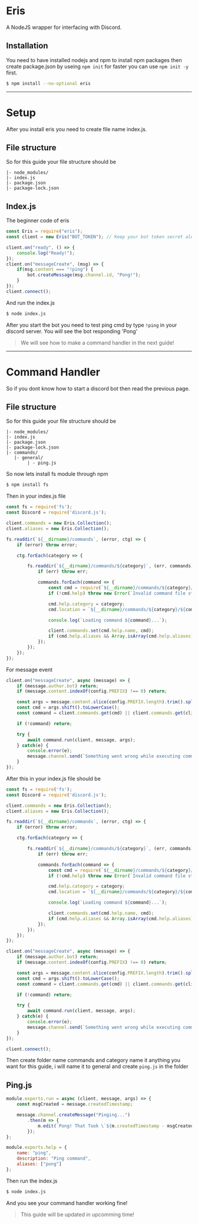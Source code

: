 # Eris
A NodeJS wrapper for interfacing with Discord.

## Installation

You need to have installed nodejs and npm to install npm packages then create package.json by useing `npm init` for faster you can use `npm init -y` first.

```bash
$ npm install --no-optional eris
```

---

# Setup

After you install eris you need to create file name index.js.

## File structure

So for this guide your file structure should be

```
|- node_modules/
|- index.js
|- package.json
|- package-lock.json
```

## Index.js

The beginner code of eris

```js
const Eris = require("eris");
const client = new Eris("BOT_TOKEN"); // Keep your bot token secret always

client.on("ready", () => {
    console.log("Ready!");
});
client.on("messageCreate", (msg) => {
    if(msg.content === "!ping") {
        bot.createMessage(msg.channel.id, "Pong!");
    }
});
client.connect();
```

And run the index.js

```bash
$ node index.js
```

After you start the bot you need to test ping cmd by type `!ping` in your discord server. You will see the bot responding 'Pong'

> We will see how to make a command handler in the next guide!

---

# Command Handler

So if you dont know how to start a discord bot then read the previous page.

## File structure

So for this guide your file structure should be

```
|- node_modules/
|- index.js
|- package.json
|- package-lock.json
|- commands/
   |- general/
        | - ping.js
```

So now lets install fs module through npm

```bash
$ npm install fs
```

Then in your index.js file

```js
const fs = require('fs');
const Discord = require('discord.js');

client.commands = new Eris.Collection();
client.aliases = new Eris.Collection();

fs.readdir(`${__dirname}/commands`, (error, ctg) => {
    if (error) throw error;

    ctg.forEach(category => {

        fs.readdir(`${__dirname}/commands/${category}`, (err, commands) => {
            if (err) throw err;

            commands.forEach(command => {
                const cmd = require(`${__dirname}/commands/${category}/${command}`);
                if (!cmd.help) throw new Error(`Invalid command file structure ${command}!`);

                cmd.help.category = category;
                cmd.location = `${__dirname}/commands/${category}/${command}`;

                console.log(`Loading command ${command}...`);

                client.commands.set(cmd.help.name, cmd);
                if (cmd.help.aliases && Array.isArray(cmd.help.aliases)) cmd.help.aliases.forEach(alias => client.aliases.set(alias, cmd.help.name));
            });
        });
    });
});


```

For message event

```js
client.on("messageCreate", async (message) => {
    if (message.author.bot) return;
    if (message.content.indexOf(config.PREFIX) !== 0) return;

    const args = message.content.slice(config.PREFIX.length).trim().split(" ");
    const cmd = args.shift().toLowerCase();
    const command = client.commands.get(cmd) || client.commands.get(client.aliases.get(cmd));

    if (!command) return;

    try {
        await command.run(client, message, args);
    } catch(e) {
        console.error(e);
        message.channel.send(`Something went wrong while executing command "**${command}**"!`);
    }
});
```

After this in your index.js file should be

```js
const fs = require('fs');
const Discord = require('discord.js');

client.commands = new Eris.Collection();
client.aliases = new Eris.Collection();

fs.readdir(`${__dirname}/commands`, (error, ctg) => {
    if (error) throw error;

    ctg.forEach(category => {

        fs.readdir(`${__dirname}/commands/${category}`, (err, commands) => {
            if (err) throw err;

            commands.forEach(command => {
                const cmd = require(`${__dirname}/commands/${category}/${command}`);
                if (!cmd.help) throw new Error(`Invalid command file structure ${command}!`);

                cmd.help.category = category;
                cmd.location = `${__dirname}/commands/${category}/${command}`;

                console.log(`Loading command ${command}...`);

                client.commands.set(cmd.help.name, cmd);
                if (cmd.help.aliases && Array.isArray(cmd.help.aliases)) cmd.help.aliases.forEach(alias => client.aliases.set(alias, cmd.help.name));
            });
        });
    });
});

client.on("messageCreate", async (message) => {
    if (message.author.bot) return;
    if (message.content.indexOf(config.PREFIX) !== 0) return;

    const args = message.content.slice(config.PREFIX.length).trim().split(" ");
    const cmd = args.shift().toLowerCase();
    const command = client.commands.get(cmd) || client.commands.get(client.aliases.get(cmd));

    if (!command) return;

    try {
        await command.run(client, message, args);
    } catch(e) {
        console.error(e);
        message.channel.send(`Something went wrong while executing command "**${command}**"!`);
    }
});

client.connect();
```

Then create folder name commands and category name it anything you want for this guide, i will name it to general and create `ping.js` in the folder

## Ping.js

```js
module.exports.run = async (client, message, args) => {
    const msgCreated = message.createdTimestamp;

    message.channel.createMessage("Pinging...")
        .then(m => {
            m.edit(`Pong! That Took \`${m.createdTimestamp - msgCreated}ms\``);
        });
};

module.exports.help = {
    name: "ping",
    description: "Ping command",
    aliases: ["pong"]
};
```

Then run the index.js

```bash
$ node index.js
```

And you see your command handler working fine!

> This guide will be updated in upcomming time!
